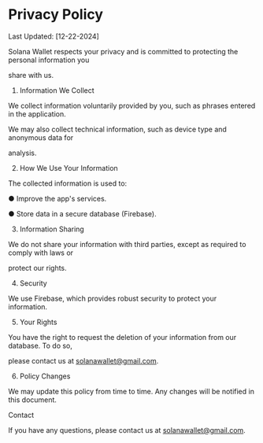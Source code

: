 # Privacy Policy

Last Updated: [12-22-2024]

Solana Wallet respects your privacy and is committed to protecting the personal information you

share with us.

1. Information We Collect

We collect information voluntarily provided by you, such as phrases entered in the application.

We may also collect technical information, such as device type and anonymous data for

analysis.

2. How We Use Your Information

The collected information is used to:

● Improve the app's services.

● Store data in a secure database (Firebase).

3. Information Sharing

We do not share your information with third parties, except as required to comply with laws or

protect our rights.

4. Security

We use Firebase, which provides robust security to protect your information.

5. Your Rights

You have the right to request the deletion of your information from our database. To do so,

please contact us at solanawallet@gmail.com.

6. Policy Changes

We may update this policy from time to time. Any changes will be notified in this document.

Contact

If you have any questions, please contact us at solanawallet@gmail.com.
